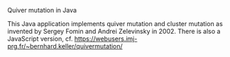 
Quiver mutation in Java

This Java application implements quiver mutation and cluster mutation as invented by Sergey Fomin and Andrei Zelevinsky in 2002. There is also a JavaScript version, cf. https://webusers.imj-prg.fr/~bernhard.keller/quivermutation/
